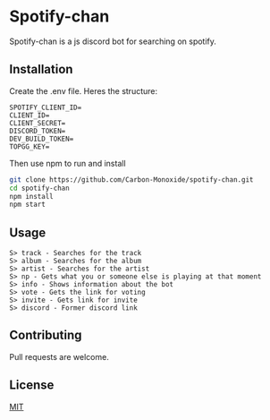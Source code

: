 # Spotify-chan

Spotify-chan is a js discord bot for searching on spotify.

## Installation

Create the .env file. Heres the structure:

```
SPOTIFY_CLIENT_ID=
CLIENT_ID=
CLIENT_SECRET=
DISCORD_TOKEN=
DEV_BUILD_TOKEN=
TOPGG_KEY=
```

Then use npm to run and install

```bash
git clone https://github.com/Carbon-Monoxide/spotify-chan.git
cd spotify-chan
npm install
npm start
```
## Usage

```
S> track - Searches for the track
S> album - Searches for the album
S> artist - Searches for the artist
S> np - Gets what you or someone else is playing at that moment
S> info - Shows information about the bot
S> vote - Gets the link for voting
S> invite - Gets link for invite
S> discord - Former discord link
```

## Contributing
Pull requests are welcome.

## License
[MIT](https://choosealicense.com/licenses/mit/)